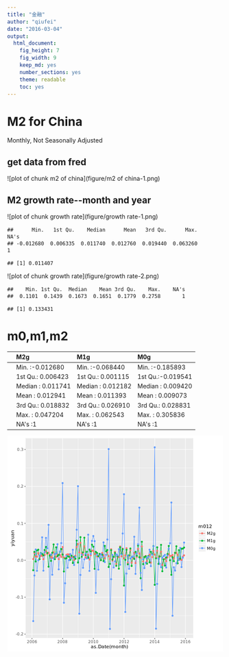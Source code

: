 ```yaml
---
title: "金融"
author: "qiufei"
date: "2016-03-04"
output: 
  html_document: 
    fig_height: 7
    fig_width: 9
    keep_md: yes
    number_sections: yes
    theme: readable
    toc: yes
---
```





# M2 for China

Monthly, Not Seasonally Adjusted

## get data from fred

![plot of chunk m2 of china](figure/m2 of china-1.png)


## M2 growth rate--month and year

![plot of chunk growth rate](figure/growth rate-1.png)

```
##      Min.   1st Qu.    Median      Mean   3rd Qu.      Max.      NA's 
## -0.012680  0.006335  0.011740  0.012760  0.019440  0.063260         1
```

```
## [1] 0.011407
```

![plot of chunk growth rate](figure/growth rate-2.png)

```
##    Min. 1st Qu.  Median    Mean 3rd Qu.    Max.    NA's 
##  0.1101  0.1439  0.1673  0.1651  0.1779  0.2758       1
```

```
## [1] 0.133431
```

# m0,m1,m2


|   |     M2g          |     M1g          |     M0g          |
|:--|:-----------------|:-----------------|:-----------------|
|   |Min.   :-0.012680 |Min.   :-0.068440 |Min.   :-0.185893 |
|   |1st Qu.: 0.006423 |1st Qu.: 0.001115 |1st Qu.:-0.019541 |
|   |Median : 0.011741 |Median : 0.012182 |Median : 0.009420 |
|   |Mean   : 0.012941 |Mean   : 0.011393 |Mean   : 0.009073 |
|   |3rd Qu.: 0.018832 |3rd Qu.: 0.026910 |3rd Qu.: 0.028831 |
|   |Max.   : 0.047204 |Max.   : 0.062543 |Max.   : 0.305836 |
|   |NA's   :1         |NA's   :1         |NA's   :1         |

![plot of chunk m0m1m2](figure/m0m1m2-1.png)


